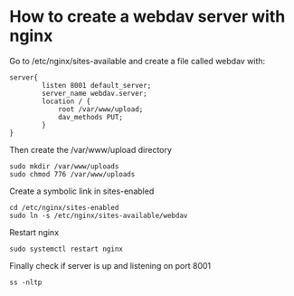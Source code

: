 # How to create a webdav server with nginx



Go to /etc/nginx/sites-available and create a file called webdav with:

    server{
            listen 8001 default_server;
            server_name webdav.server;
            location / {
                root /var/www/upload;
                dav_methods PUT;
            }
    }


Then create the /var/www/upload directory

    sudo mkdir /var/www/uploads
    sudo chmod 776 /var/www/uploads

Create a symbolic link in sites-enabled

    cd /etc/nginx/sites-enabled
    sudo ln -s /etc/nginx/sites-available/webdav

Restart nginx

    sudo systemctl restart nginx

Finally check if server is up and listening on port 8001

    ss -nltp